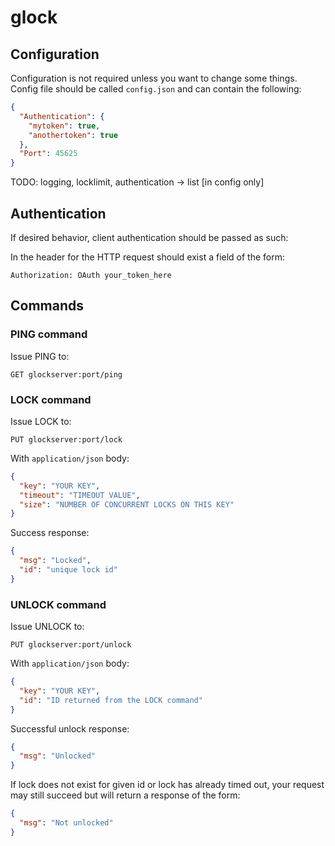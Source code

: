glock
=====

## Configuration

Configuration is not required unless you want to change some things. Config file should be called `config.json` 
and can contain the following:

```json
{
  "Authentication": {
    "mytoken": true,
    "anothertoken": true
  },
  "Port": 45625
}
```

TODO: logging, locklimit, authentication -> list [in config only]

## Authentication

If desired behavior, client authentication should be passed as such:

In the header for the HTTP request should exist a field of the form:

`Authorization: OAuth your_token_here`

## Commands

### PING command

Issue PING to:

```
GET glockserver:port/ping
```

### LOCK command

Issue LOCK to:

```
PUT glockserver:port/lock
```

With `application/json` body:

```json
{
  "key": "YOUR KEY",
  "timeout": "TIMEOUT VALUE",
  "size": "NUMBER OF CONCURRENT LOCKS ON THIS KEY"
}
```

Success response:

```json
{
  "msg": "Locked",
  "id": "unique lock id"
}
```
### UNLOCK command

Issue UNLOCK to:

```
PUT glockserver:port/unlock
```

With `application/json` body:

```json
{
  "key": "YOUR KEY",
  "id": "ID returned from the LOCK command"
}
```

Successful unlock response:

```json
{
  "msg": "Unlocked"
}
```

If lock does not exist for given id or lock has already timed out, your request
may still succeed but will return a response of the form:

```json
{
  "msg": "Not unlocked"
}
```

